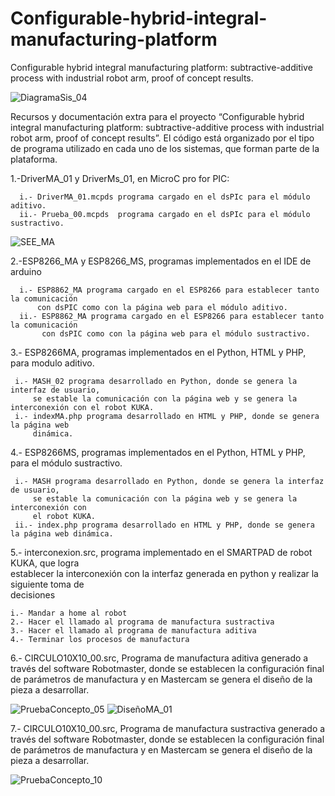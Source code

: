 # Configurable-hybrid-integral-manufacturing-platform
 Configurable  hybrid integral manufacturing platform: subtractive-additive process with industrial robot arm, proof of concept results.
 
![DiagramaSis_04](https://github.com/OzkarMolotla/Configurable-hybrid-integral-manufacturing-platform/assets/145061621/7da5e037-9c11-45d6-b842-1670383b37c3)

Recursos y documentación extra para el proyecto “Configurable  hybrid integral manufacturing platform: 
subtractive-additive process with industrial robot arm, proof of concept results”. El código está 
organizado por el tipo de programa utilizado en cada uno de los sistemas, que forman parte de la plataforma.

1.-DriverMA_01 y DriverMs_01, en MicroC pro for PIC:

      i.- DriverMA_01.mcpds programa cargado en el dsPIc para el módulo aditivo.
      ii.- Prueba_00.mcpds  programa cargado en el dsPIc para el módulo sustractivo.

![SEE_MA](https://github.com/OzkarMolotla/Configurable-hybrid-integral-manufacturing-platform/assets/145061621/75116db0-5443-4c7d-8031-19c97d6c63f5)

2.-ESP8266_MA y ESP8266_MS, programas implementados en el IDE de arduino

      i.- ESP8862_MA programa cargado en el ESP8266 para establecer tanto la comunicación 
          con dsPIC como con la página web para el módulo aditivo.
      ii.- ESP8862_MA programa cargado en el ESP8266 para establecer tanto la comunicación 
           con dsPIC como con la página web para el módulo sustractivo. 


3.- ESP8266MA, programas implementados en el Python, HTML y PHP, para modulo aditivo.

     i.- MASH_02 programa desarrollado en Python, donde se genera la interfaz de usuario,
         se estable la comunicación con la página web y se genera la interconexión con el robot KUKA. 
     i.- indexMA.php programa desarrollado en HTML y PHP, donde se genera la página web  
         dinámica. 

4.- ESP8266MS, programas implementados en el Python, HTML y PHP, para el módulo sustractivo.

     i.- MASH programa desarrollado en Python, donde se genera la interfaz de usuario, 
         se estable la comunicación con la página web y se genera la interconexión con 
         el robot KUKA. 
     ii.- index.php programa desarrollado en HTML y PHP, donde se genera la página web dinámica.      

5.- interconexion.src, programa implementado en el SMARTPAD de robot KUKA, que logra    
     establecer la interconexión con la interfaz generada en python y realizar la siguiente toma de  
     decisiones 

    i.- Mandar a home al robot
    2.- Hacer el llamado al programa de manufactura sustractiva 
    3.- Hacer el llamado al programa de manufactura aditiva 
    4.- Terminar los procesos de manufactura 

6.- CIRCULO10X10_00.src, Programa de manufactura aditiva generado a través del software Robotmaster, donde se
    establecen la configuración final de parámetros de manufactura y en Mastercam se genera el diseño de la 
    pieza a desarrollar. 

![PruebaConcepto_05](https://github.com/OzkarMolotla/Configurable-hybrid-integral-manufacturing-platform/assets/145061621/f66030af-1156-4e62-94fd-032c5cd69603)
![DiseñoMA_01](https://github.com/OzkarMolotla/Configurable-hybrid-integral-manufacturing-platform/assets/145061621/a98f0792-5311-4012-82d1-7c8b5fd0ed0f)

7.- CIRCULO10X10_00.src, Programa de manufactura sustractiva generado a través del software Robotmaster, donde se
    establecen la configuración final de parámetros de manufactura y en Mastercam se genera el diseño de la pieza
    a desarrollar.
    
![PruebaConcepto_10](https://github.com/OzkarMolotla/Configurable-hybrid-integral-manufacturing-platform/assets/145061621/3c09c28b-2f9c-4116-b6b4-c728fb69ab29)

